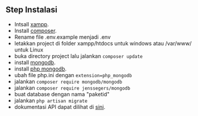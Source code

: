 ## Step Instalasi

- Intsall [xampp](https://www.apachefriends.org/download.html).
- Install [composer](https://getcomposer.org/download/).
- Rename file .env.example menjadi .env
- letakkan project di folder xampp/htdocs untuk windows atau /var/www/ untuk Linux
- buka directory project lalu jalankan ```composer update```
- install [mongodb](https://www.mongodb.com/try/download/community).
- install [php mongodb](https://docs.mongodb.com/drivers/php).
- ubah file php.ini dengan ```extension=php_mongodb```
- jalankan ```composer require mongodb/mongodb```
- jalankan ```composer require jenssegers/mongodb```
- buat database dengan nama "paketid"
- jalankan ```php artisan migrate```
- dokumentasi API dapat dilihat di [sini](https://dark-robot-9846.postman.co/workspace/ae9c8841-deec-4f88-822f-15be02a69fbe/documentation/2417588-583ce38c-ec22-4485-b7fb-b22213ce1a07).